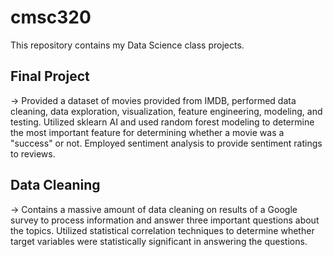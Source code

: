 # cmsc320
This repository contains my Data Science class projects.

## Final Project
-> Provided a dataset of movies provided from IMDB, performed data cleaning, data exploration, visualization, feature engineering, modeling, and testing. Utilized sklearn AI and used random forest modeling to determine the most important feature for determining whether a movie was a "success" or not. Employed sentiment analysis to provide sentiment ratings to reviews.
## Data Cleaning
-> Contains a massive amount of data cleaning on results of a Google survey to process information and answer three important questions about the topics. Utilized statistical correlation techniques to determine whether target variables were statistically significant in answering the questions.

